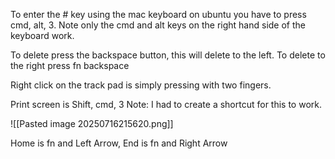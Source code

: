 
To enter the # key using the mac keyboard on ubuntu you have to press cmd, alt, 3.
Note only the cmd and alt keys on the right hand side of the keyboard work.

To delete press the backspace button, this will delete to the left.  To delete to the right press fn backspace

Right click on the track pad is simply pressing with two fingers.

Print screen is Shift, cmd, 3 
Note: I had to create a shortcut for this to work.

![[Pasted image 20250716215620.png]]

Home is fn and Left Arrow, End is fn and Right Arrow